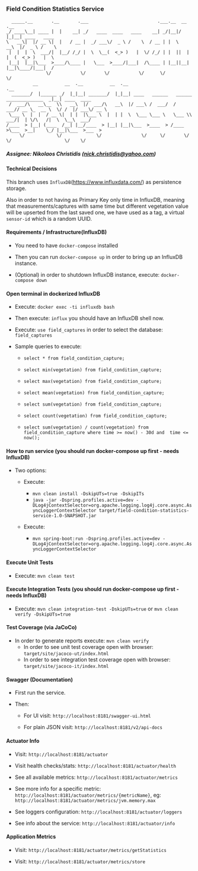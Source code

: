### Field Condition Statistics Service

```
  _____.__       .__       .___                          .___.__  __  .__
_/ ____\__| ____ |  |    __| _/   ____  ____   ____    __| _/|__|/  |_|__| ____   ____
\   __\|  |/ __ \|  |   / __ |  _/ ___\/  _ \ /    \  / __ | |  \   __\  |/  _ \ /    \
 |  |  |  \  ___/|  |__/ /_/ |  \  \__(  <_> )   |  \/ /_/ | |  ||  | |  (  <_> )   |  \
 |__|  |__|\___  >____/\____ |   \___  >____/|___|  /\____ | |__||__| |__|\____/|___|  /
               \/           \/       \/           \/      \/                         \/
          __          __  .__          __  .__                                          .__
  _______/  |______ _/  |_|__| _______/  |_|__| ____   ______   ______ ______________  _|__| ____  ____
 /  ___/\   __\__  \\   __\  |/  ___/\   __\  |/ ___\ /  ___/  /  ___// __ \_  __ \  \/ /  |/ ___\/ __ \
 \___ \  |  |  / __ \|  | |  |\___ \  |  | |  \  \___ \___ \   \___ \\  ___/|  | \/\   /|  \  \__\  ___/
/____  > |__| (____  /__| |__/____  > |__| |__|\___  >____  > /____  >\___  >__|    \_/ |__|\___  >___  >
     \/            \/             \/               \/     \/       \/     \/                    \/    \/

```

##### Assignee: Nikolaos Christidis (nick.christidis@yahoo.com)

#### Technical Decisions

This branch uses `InfluxDB`(https://www.influxdata.com/) as persistence storage.

Also in order to not having as Primary Key only time in InfluxDB, meaning that
measurements/captures with same time but different vegetation value will be upserted from the last saved one, 
we have used as a tag, a virtual `sensor-id` which is a random UUID.


#### Requirements / Infrastructure(InfluxDB)
* You need to have `docker-compose` installed

* Then you can run `docker-compose up` in order to bring up an InfluxDB instance.

* (Optional) in order to shutdown InfluxDB instance, execute: `docker-compose down`


#### Open terminal in dockerized InfluxDB

* Execute: `docker exec -ti influxdb bash`

* Then execute: `influx` you should have an InfluxDB shell now.

* Execute: `use field_captures` in order to select the database: `field_captures`

* Sample queries to execute: 

    * `select * from field_condition_capture;`
    
    * `select min(vegetation) from field_condition_capture;`
    
    * `select max(vegetation) from field_condition_capture;`
    
    * `select mean(vegetation) from field_condition_capture;`
    
    * `select sum(vegetation) from field_condition_capture;`

    * `select count(vegetation) from field_condition_capture;`
    
    * `select sum(vegetation) / count(vegetation) from field_condition_capture where time >= now() - 30d and  time <= now();`
    

#### How to run service (you should run docker-compose up first - needs InfluxDB)
* Two options:
    * Execute: 
        * `mvn clean install -DskipUTs=true -DskipITs`
        * `java -jar -Dspring.profiles.active=dev -DLog4jContextSelector=org.apache.logging.log4j.core.async.AsyncLoggerContextSelector target/field-condition-statistics-service-1.0-SNAPSHOT.jar`
                
    * Execute:
        * `mvn spring-boot:run -Dspring.profiles.active=dev -DLog4jContextSelector=org.apache.logging.log4j.core.async.AsyncLoggerContextSelector`
        
        
#### Execute Unit Tests
* Execute: `mvn clean test`


#### Execute Integration Tests (you should run docker-compose up first - needs InfluxDB)
* Execute: `mvn clean integration-test -DskipUTs=true` or `mvn clean verify -DskipUTs=true`


#### Test Coverage (via JaCoCo)
* In order to generate reports execute: `mvn clean verify`
    * In order to see unit test coverage open with browser: `target/site/jacoco-ut/index.html`
    * In order to see integration test coverage open with browser: `target/site/jacoco-it/index.html`
    
    
#### Swagger (Documentation)
* First run the service.

* Then:
    * For UI visit: `http://localhost:8181/swagger-ui.html`

    * For plain JSON visit: `http://localhost:8181/v2/api-docs`
    
    
#### Actuator Info
* Visit: `http://localhost:8181/actuator`

* Visit health checks/stats: `http://localhost:8181/actuator/health`

* See all available metrics: `http://localhost:8181/actuator/metrics`

* See more info for a specific metric: `http://localhost:8181/actuator/metrics/{metricName}`, eg: `http://localhost:8181/actuator/metrics/jvm.memory.max`

* See loggers configuration: `http://localhost:8181/actuator/loggers`

* See info about the service: `http://localhost:8181/actuator/info`


#### Application Metrics
* Visit: `http://localhost:8181/actuator/metrics/getStatistics`

* Visit: `http://localhost:8181/actuator/metrics/store`
